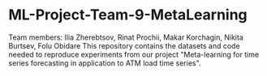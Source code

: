 # ML-Project-Team-9-MetaLearning
Team members: Ilia Zherebtsov, Rinat Prochii, Makar Korchagin, Nikita Burtsev, Folu Obidare
This repository contains the datasets and code needed to reproduce experiments from our project "Meta-learning for time series forecasting in application to ATM load time series".

